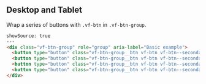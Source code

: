 ## Desktop and Tablet

Wrap a series of buttons with `.vf-btn` in `.vf-btn-group`.

```html
showSource: true
---
<div class="vf-btn-group" role="group" aria-label="Basic example">
  <button type="button" class="vf-btn-group__btn vf-btn vf-btn--secondary">Left</button>
  <button type="button" class="vf-btn-group__btn vf-btn vf-btn--secondary">Middle</button>
  <button type="button" class="vf-btn-group__btn vf-btn vf-btn--secondary">Middle</button>
  <button type="button" class="vf-btn-group__btn vf-btn vf-btn--secondary">Right</button>
</div>
```



